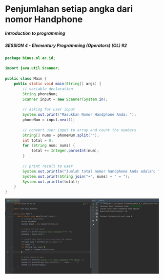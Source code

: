 # Penjumlahan setiap angka dari nomor Handphone

##### Introduction to programming
##### SESSION 4 - Elementary Programming (Operators) (OL) #2

```java
package binus.ol.ac.id;

import java.util.Scanner;

public class Main {
    public static void main(String[] args) {
        // variable declaration
        String phoneNum;
        Scanner input = new Scanner(System.in);

        // asking for user input
        System.out.print("Masukkan Nomor Handphone Anda: ");
        phoneNum = input.next();

        // convert user input to array and count the numbers
        String[] nums = phoneNum.split("");
        int total = 0;
        for (String num: nums) {
            total += Integer.parseInt(num);
        }

        // print result to user
        System.out.println("Jumlah total nomor handphone Anda adalah: ");
        System.out.print(String.join("+", nums) + " = ");
        System.out.println(total);
    }
}

```

![run program](./main.png)